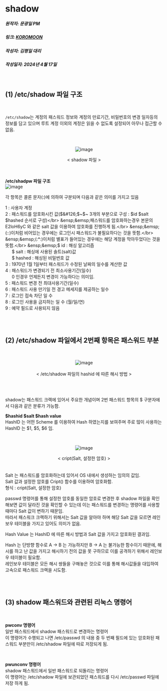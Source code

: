 # shadow
##### 원작자: 문광일 PM
##### 링크: [KOROMOON][koromoonlink]
[koromoonlink]: https://koromoon.blogspot.com/2018/02/passwd-shadow.html "Go koromoon"
##### 작성자: 김평일 대리
##### 작성일자: 2024년 4월 17일

</br>

## (1) /etc/shadow 파일 구조

</br>

`/etc/shadow`는 계정의 패스워드 정보와 계정의 만료기간, 비밀번호의 변경 일자등의 정보를 담고 있으며 루트 계정 이외의 계정은 읽을 수 없도록 설정되어 아무나 접근할 수 없음.

</br><div align="center">![image](https://github.com/ICTIS-Cert-System-Project/ICTIS-Cert-System/assets/165347210/ead48255-97bf-4276-aa05-9ec2e1b37ba0)</div>
<div align="center">< shadow 파일 ></div></br>

</br>

**/etc/shadpw 파일 구조**</br>
![image](https://github.com/ICTIS-Cert-System-Project/ICTIS-Cert-System/assets/165347210/6ed95d49-b8e2-4777-ad5b-d0c43c2a0517)</div>

각 항목은 콜론 문자(:)에 의하여 구분되며 다음과 같은 의미를 가지고 있음</br>

1 : 사용자 계정</br>
2 : 패스워드를 암호화시킨 값($&#126;$&#126;$&#126; 3개의 부분으로 구성 : $id $salt $hashed 순서로 구성)</br>
&ensp;&emsp;패스워드를 암호화하는경우 본문의 E2loH6yC 와 같은 salt 값을 이용하여 암호화를 진행하게 됨.</br>
&ensp;&emsp;(::)이처럼 비어있는 경우에는 로그인시 패스워드가 불필요하다는 것을 뜻함.</br>
&ensp;&emsp;(:*:)이처럼 별표가 들어있는 경우에는 해당 계정을 막아두었다는 것을 뜻함.</br>
&ensp;&emsp;$ id : 해싱 알고리즘</br>
&ensp;&emsp;$ salt : 해싱에 사용된 솔트(salt)값</br>
&ensp;&emsp;$ hashed : 해싱된 비밀번호 값</br>
3 : 1970년 1월 1일부터 패스워드가 수정된 날짜의 일수를 계산한 값</br>
4 : 패스워드가 변경되기 전 최소사용기간(일수)</br>
&ensp;&emsp;0 인경우 언제든지 변경이 가능하다는 의미임.</br>
5 : 패스워드 변경 전 최대사용기간(일수)</br>
6 : 패스워드 사용 만기일 전 경고 메세지를 제공하는 일수</br>
7 : 로그인 접속 차단 일 수</br>
8 : 로그인 사용을 금지하는 일 수 (월/일/연)</br>
9 : 예약 필드로 사용되지 않음</br>

</br>
</br>

## (2) /etc/shadow 파일에서 2번째 항목은 패스워드 부분


</br><div align="center">![image](https://github.com/ICTIS-Cert-System-Project/ICTIS-Cert-System/assets/165347210/18dde9a2-9455-4879-9196-1bf205c9d7ab)</div>
</br><div align="center">< /etc/shadow 파일의 hashid 에 따른 해시 방법 ></div></br>

</br>

shadow는 패스워드 크랙에 있어서 주요한 개념이며 2번 패스워드 항목의 $ 구분자에서 다음과 같은 분류가 가능함.</br>

**$hashid $salt $hash value**</br>
HashID 는 어떤 Scheme 를 이용하여 Hash 하였는지를 보여주며 주로 많이 사용하는 HashID 는 $1, $5, $6 임.</br>

</br><div align="center">![image](https://github.com/ICTIS-Cert-System-Project/ICTIS-Cert-System/assets/165347210/60962236-1639-411a-875c-59bc6e9dad83)</div>
<div align="center">< cript(Salt, 설정한 암호) ></div></br>

</br>
Salt 는 패스워드를 암호화하는데 있어서 OS 내에서 생성하는 임의의 값임.</br>
Salt 값과 설정한 암호를 Cript() 함수를 이용하여 암호화함.</br>
형식 : cript(Salt, 설정한 암호)</br>

passwd 명령어를 통해 설정한 암호를 동일한 암호로 변경한 후 shadow 파일을 확인해보면 값이 달라진 것을 확인할 수 있는데 이는 패스워드를 변경하는 명령어를 사용할 때마다 Salt 값이 변하기 때문임.</br>
따라서 패스워크 크랙하기 위해서는 Salt 값을 알아야 하며 해당 Salt 값을 모르면 레인보우 테이블을 가지고 있어도 의미가 없음.</br>

Hash Value 는 HashID 에 따른 해시 방법과 Salt 값을 가지고 암호화된 결과임.</br>

Hash 는 단방향 함수로 A -> B 는 가능하지만 B -> A 는 불가능한 함수이기 때문에, 해시를 하고 난 값을 가지고 해시하기 전의 값을 못 구하므로 이를 공격하기 위해서 레인보우 테이블이 필요함.</br>
레인보우 테이블은 모든 해시 쌍들을 구해놓은 것으로 이를 통해 해시값들을 대입하여 고속으로 패스워드 크랙을 시도함.</br>

</br>
</br>

## (3) shadow 패스워드와 관련된 리눅스 명령어

</br>

**pwconv 명령어**</br>
일반 패스워드에서 shadow 패스워드로 변경하는 명령어</br>
이 명령어가 수행되고 나면 /etc/passwd 의 내용 중 두 번째 필드에 있는 암호화된 패스워드 부분만이 /etc/shadow 파일에 따로 저장되게 됨.</br>

</br>

**pwunconv 명령어**</br>
shadow 패스워드에서 일반 패스워드로 되돌리는 명령어</br>
이 명령어는 /etc/shadow 파일에 보관되었던 패스워드를 다시 /etc/passwd 파일에 저장 하게 됨.</br>

</br>



